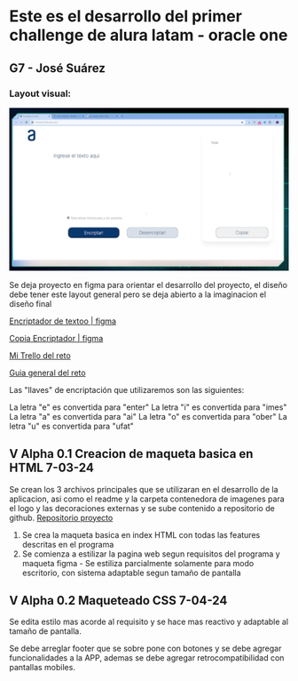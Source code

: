 # Este es el desarrollo del primer challenge de alura latam - oracle one
## G7 - José Suárez


### Layout visual:
![Como deberia verse el proyecto final](.\imagenes\mockup.png)

Se deja proyecto en figma para orientar el desarrollo del proyecto, el diseño debe tener este layout general pero se deja abierto a la imaginacion el diseño final

[Encriptador de textoo | figma](https://www.figma.com/design/trP3p5nEh7XUyB3n2bomjP/Alura-Challenge---Desaf%C3%ADo-1---L%C3%B3gica?node-id=0-1&t=J3eaw8cZjFaQHPC0-0)


[Copia Encriptador | figma
](https://www.figma.com/design/VP0pHBJpzZMMKUw7rLIiza/Alura-Challenge---Desaf%C3%ADo-1---L%C3%B3gica-(Copy)?node-id=0-1&t=iBazfLfWeNXSptc2-0)

[Mi Trello del reto](https://trello.com/b/dDzkvpz3/encriptador-de-texto)

[Guia general del reto](https://caelum-online-public.s3.amazonaws.com/oracle-one-fase2/1._ESP_Challenge_-_Encriptador_vfinal_1.pdf)


Las "llaves" de encriptación que utilizaremos son las siguientes:

La letra "e" es convertida para "enter"
La letra "i" es convertida para "imes"
La letra "a" es convertida para "ai"
La letra "o" es convertida para "ober"
La letra "u" es convertida para "ufat"



## V Alpha 0.1 Creacion de maqueta basica en HTML 7-03-24

Se crean los 3 archivos principales que se utilizaran en el desarrollo de la aplicacion, asi como el readme y la carpeta contenedora de imagenes para el logo y las decoraciones externas y se sube contenido a repositorio de github.
[Repositorio proyecto](https://github.com/JosephSP/oracleone-challenge-1-encriptador-texto)

1. Se crea la maqueta basica en index HTML con todas las features descritas en el programa
2. Se comienza a estilizar la pagina web segun requisitos del programa y maqueta figma
        - Se estiliza parcialmente solamente para modo escritorio, con sistema adaptable segun tamaño de pantalla


## V Alpha 0.2 Maqueteado CSS 7-04-24

Se edita estilo mas acorde al requisito y se hace mas reactivo y adaptable al tamaño de pantalla.

Se debe arreglar footer que se sobre pone con botones y se debe agregar funcionalidades a la APP, ademas se debe agregar retrocompatibilidad con pantallas mobiles.